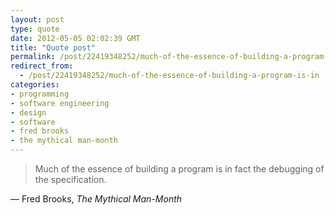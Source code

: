 ```yaml
---
layout: post
type: quote
date: 2012-05-05 02:02:39 GMT
title: "Quote post"
permalink: /post/22419348252/much-of-the-essence-of-building-a-program-is-in
redirect_from: 
  - /post/22419348252/much-of-the-essence-of-building-a-program-is-in
categories:
- programming
- software engineering
- design
- software
- fred brooks
- the mythical man-month
---
```

<blockquote>Much of the essence of building a program is in fact the debugging of the specification.</blockquote>

 — Fred Brooks, <i>The Mythical Man-Month</i>